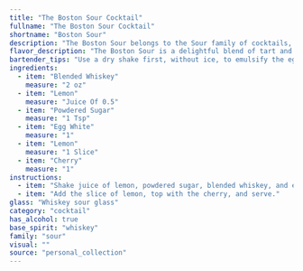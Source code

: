 ```yaml
---
title: "The Boston Sour Cocktail"
fullname: "The Boston Sour Cocktail"
shortname: "Boston Sour"
description: "The Boston Sour belongs to the Sour family of cocktails, characterized by their acidic, sweet, and often frothy texture.  Originating in the late 19th century, likely in Boston, this drink combines the sharp tang of lemon with the sweetness of sugar and the richness of whiskey, creating a balanced and refreshing cocktail. "
flavor_description: "The Boston Sour is a delightful blend of tart and sweet. The blended whiskey provides a smooth, warm base, balanced by the tangy lemon juice and subtle sweetness of the powdered sugar. The egg white adds a creamy texture and light froth, while the cherry garnish offers a touch of fruity acidity. It's a refreshing and well-rounded cocktail, perfect for sipping on a warm evening. "
bartender_tips: "Use a dry shake first, without ice, to emulsify the egg white for a foamy head. Add ice for the second shake, ensuring a well-chilled, smooth drink. Use a good quality blended whiskey for a balanced flavor.  Strain the cocktail through a fine-mesh strainer to remove any ice chips or egg white bits. Garnish with a cherry or lemon twist for a classic touch. "
ingredients:
  - item: "Blended Whiskey"
    measure: "2 oz"
  - item: "Lemon"
    measure: "Juice Of 0.5"
  - item: "Powdered Sugar"
    measure: "1 Tsp"
  - item: "Egg White"
    measure: "1"
  - item: "Lemon"
    measure: "1 Slice"
  - item: "Cherry"
    measure: "1"
instructions:
  - item: "Shake juice of lemon, powdered sugar, blended whiskey, and egg white with cracked ice and strain into a whiskey sour glass."
  - item: "Add the slice of lemon, top with the cherry, and serve."
glass: "Whiskey sour glass"
category: "cocktail"
has_alcohol: true
base_spirit: "whiskey"
family: "sour"
visual: ""
source: "personal_collection"
---
```


